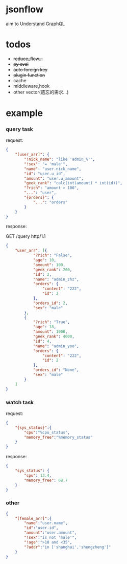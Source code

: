 # jsonflow

aim to Understand GraphQL

# todos

-   ~~reduce_flow...~~
-   ~~py eval~~
-   ~~auto foreign key~~
-   ~~plugin function~~
-   cache
-   middleware,hook
-   other vector(遗忘的需求...)

# example

### query task

request:

```json
{
    "[user_arr]": {
        "!nick_name": "like 'admin_%'",
        "!sex": "= 'male'",
        "name": "user.nick_name",
        "id": "user.u_id",
        "amount": "user.u_amount",
        "geek_rank": "calc(int(amount) * int(id))",
        "?rich": "amount > 100",
        "...": "user",
        "{orders}": {
            "...": "orders"
        }
    }
}
```

response:

GET /query http/1.1

```json
{
    "user_arr": [{
            "?rich": "False",
            "age": 10,
            "amount": 100,
            "geek_rank": 200,
            "id": 2,
            "name": "admin_zhz",
            "orders": {
                "content": "222",
                "id": 2
            },
            "orders_id": 2,
            "sex": "male"
        },
        {
            "?rich": "True",
            "age": 18,
            "amount": 1000,
            "geek_rank": 4000,
            "id": 4,
            "name": "admin_yoo",
            "orders": {
                "content": "222",
                "id": 2
            },
            "orders_id": "None",
            "sex": "male"
        }
    ]
}
```

### watch task

request:

```json
{
    "{sys_status}":{
        "cpu":"%cpu_status",
        "memory_free":"%memory_status"
    }
}
```

response:

```json
{
    "sys_status": {
        "cpu": 13.4,
        "memory_free": 68.7
    }
}
```

### other

```json
{
    "[female_arr]":{
        "name":"user.name",
        "id":"user.id",
        "amount":"user.amount",
        "!sex":"is not 'male'",
        "!age":">18 and <35",
        "?addr":"in ['shanghai','shengzheng']"
    }
}
```
